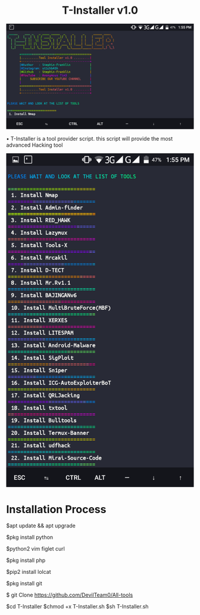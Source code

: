 <h1 align="center">T-Installer v1.0</h1>

![](Screenshot.png)


• T-Installer is a tool provider script. this script will provide the most advanced Hacking tool

![](Screenshot2.png)

<h1 align="centre">Installation Process </h1>

$apt update && apt upgrade 

$pkg install python

$python2 vim figlet curl 

$pkg install php 

$pip2 install lolcat 

$pkg install git 

$ git Clone https://github.com/DevilTeam0/All-tools



$cd T-Installer $chmod +x T-Installer.sh $sh T-Installer.sh
